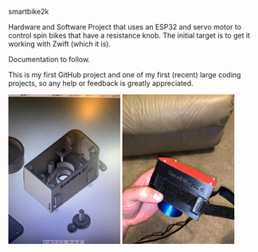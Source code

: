 smartbike2k

Hardware and Software Project that uses an ESP32 and servo motor to control spin bikes that have a resistance knob. The initial target is to get it working with Zwift (which it is).

Documentation to follow.

This is my first GitHub project and one of my first (recent) large coding projects, so any help or feedback is greatly appreciated.

<img src="Pictures/CadPreview.jpg" alt="Assembled SideView" style="height: 300px"/>

<img src="Pictures/AssembledSideView.jpg" alt="Assembled SideView" style="height: 300px"/>

